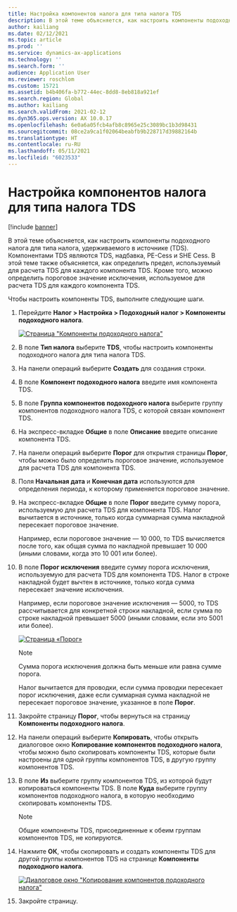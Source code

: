 ```yaml
---
title: Настройка компонентов налога для типа налога TDS
description: В этой теме объясняется, как настроить компоненты подоходного налога для типа налога, удерживаемого в источнике (TDS). Здесь также объясняется, как определить предельный порог, используемый для расчета TDS для каждого компонента TDS.
author: kailiang
ms.date: 02/12/2021
ms.topic: article
ms.prod: ''
ms.service: dynamics-ax-applications
ms.technology: ''
ms.search.form: ''
audience: Application User
ms.reviewer: roschlom
ms.custom: 15721
ms.assetid: b4b406fa-b772-44ec-8dd8-8eb818a921ef
ms.search.region: Global
ms.author: kailiang
ms.search.validFrom: 2021-02-12
ms.dyn365.ops.version: AX 10.0.17
ms.openlocfilehash: 6e0a6a05fcb4afb8c8965e25c3089bc1b3d98431
ms.sourcegitcommit: 08ce2a9ca1f02064beabfb9b228717d39882164b
ms.translationtype: HT
ms.contentlocale: ru-RU
ms.lasthandoff: 05/11/2021
ms.locfileid: "6023533"
---
```

# <a name="set-up-tax-components-for-the-tds-tax-type"></a>Настройка компонентов налога для типа налога TDS

[!include [banner](../includes/banner.md)]

В этой теме объясняется, как настроить компоненты подоходного налога для типа налога, удерживаемого в источнике (TDS). Компонентами TDS являются TDS, надбавка, PE-Cess и SHE Cess. В этой теме также объясняется, как определить предел, используемый для расчета TDS для каждого компонента TDS. Кроме того, можно определить пороговое значение исключения, используемое для расчета TDS для каждого компонента TDS.

Чтобы настроить компоненты TDS, выполните следующие шаги.

1. Перейдите **Налог \> Настройка \> Подоходный налог \> Компоненты подоходного налога**.

    [![Страница "Компоненты подоходного налога"](./media/apac-ind-TDS-9.png)](./media/apac-ind-TDS-9.png)

2. В поле **Тип налога** выберите **TDS**, чтобы настроить компоненты подоходного налога для типа налога TDS.
3. На панели операций выберите **Создать** для создания строки.
4. В поле **Компонент подоходного налога** введите имя компонента TDS.
5. В поле **Группа компонентов подоходного налога** выберите группу компонентов подоходного налога TDS, с которой связан компонент TDS.
6. На экспресс-вкладке **Общие** в поле **Описание** введите описание компонента TDS.
7. На панели операций выберите **Порог** для открытия страницы **Порог**, чтобы можно было определить пороговое значение, используемое для расчета TDS для компонента TDS.
8. Поля **Начальная дата** и **Конечная дата** используются для определения периода, к которому применяется пороговое значение.
9. На экспресс-вкладке **Общие** в поле **Порог** введите сумму порога, используемую для расчета TDS для компонента TDS. Налог вычитается в источнике, только когда суммарная сумма накладной пересекает пороговое значение.

    Например, если пороговое значение — 10 000, то TDS вычисляется после того, как общая сумма по накладной превышает 10 000 (иными словами, когда это 10 001 или более).

10. В поле **Порог исключения** введите сумму порога исключения, используемую для расчета TDS для компонента TDS. Налог в строке накладной будет вычтен в источнике, только когда сумма пересекает значение исключения.

    Например, если пороговое значение исключения — 5000, то TDS рассчитывается для конкретной строки накладной, если сумма по строке накладной превышает 5000 (иными словами, если это 5001 или более).

    [![Страница «Порог»](./media/apac-ind-TDS-10.png)](./media/apac-ind-TDS-10.png)

    > [!NOTE]
    > Сумма порога исключения должна быть меньше или равна сумме порога.
    >
    > Налог вычитается для проводки, если сумма проводки пересекает порог исключения, даже если суммарная сумма накладной не пересекает пороговое значение, указанное в поле **Порог**.

11. Закройте страницу **Порог**, чтобы вернуться на страницу **Компоненты подоходного налога**.
12. На панели операций выберите **Копировать**, чтобы открыть диалоговое окно **Копирование компонентов подоходного налога**, чтобы можно было скопировать компоненты TDS, которые были настроены для одной группы компонентов TDS, в другую группу компонентов TDS.
13. В поле **Из** выберите группу компонентов TDS, из которой будут копироваться компоненты TDS. В поле **Куда** выберите группу компонентов подоходного налога, в которую необходимо скопировать компоненты TDS.

    > [!NOTE]
    > Общие компоненты TDS, присоединенные к обеим группам компонентов TDS, не копируются.

14. Нажмите **ОК**, чтобы скопировать и создать компоненты TDS для другой группы компонентов TDS на странице **Компоненты подоходного налога**.

    [![Диалоговое окно "Копирование компонентов подоходного налога"](./media/apac-ind-TDS-11.png)](./media/apac-ind-TDS-11.png)

15. Закройте страницу.
